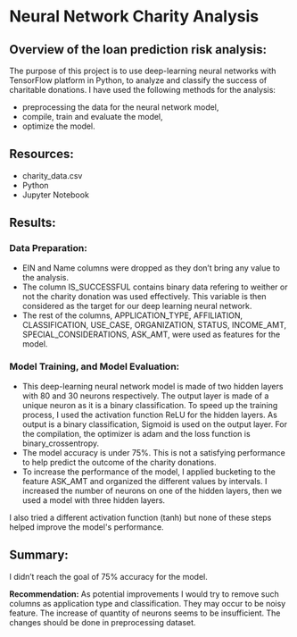 # Neural Network Charity Analysis
## Overview of the loan prediction risk analysis:
The purpose of this project is to use deep-learning neural networks with TensorFlow platform in Python, to analyze and classify the success of charitable donations.
I have used the following methods for the analysis:
* preprocessing the data for the neural network model,
* compile, train and evaluate the model,
* optimize the model.
## Resources:
* charity_data.csv
* Python
* Jupyter Notebook
## Results:
### Data Preparation:
* EIN and Name columns were dropped as they don’t bring any value to the analysis.
* The column IS_SUCCESSFUL contains binary data refering to weither or not the charity donation was used effectively. This variable is then considered as the target for our deep learning neural network.
* The rest of the columns, APPLICATION_TYPE, AFFILIATION, CLASSIFICATION, USE_CASE, ORGANIZATION, STATUS, INCOME_AMT, SPECIAL_CONSIDERATIONS, ASK_AMT, were used as features for the model.
### Model Training, and Model Evaluation:
* This deep-learning neural network model is made of two hidden layers with 80 and 30 neurons respectively.
The output layer is made of a unique neuron as it is a binary classification.
To speed up the training process, I used the activation function ReLU for the hidden layers. As output is a binary classification, Sigmoid is used on the output layer.
For the compilation, the optimizer is adam and the loss function is binary_crossentropy.
* The model accuracy is under 75%. This is not a satisfying performance to help predict the outcome of the charity donations.
* To increase the performance of the model, I applied bucketing to the feature ASK_AMT and organized the different values by intervals.
I increased the number of neurons on one of the hidden layers, then we used a model with three hidden layers.

I also tried a different activation function (tanh) but none of these steps helped improve the model's performance.
## Summary:
I didn’t reach the goal of 75% accuracy for the model.

**Recommendation:**
As potential improvements I would try to remove such columns as application type and classification. They may occur to be noisy feature. The increase of quantity of neurons seems to be insufficient. The changes should be done in preprocessing dataset.

